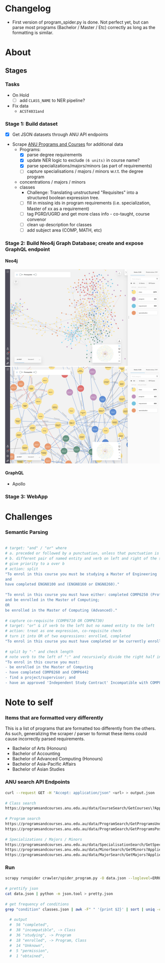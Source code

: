 # Changelog
- First version of program_spider.py is done. Not perfect yet, but can parse most programs (Bachelor / Master / Etc) correctly as long as the formatting is similar.

# About

## Stages

### Tasks

- On Hold
  - [ ] add `CLASS_NAME` to NER pipeline?
- Fix data
  - `ACST4031and`
### Stage 1: Build dataset

- [x] Get JSON datasets through ANU API endpoints
- Scrape [ANU Programs and Courses](https://programsandcourses.anu.edu.au/) for additional data
  - Programs:
    - [x] parse degree requirements
    - [x] update NER logic to exclude `(6 units)` in course name?
    - [x] parse specializations/majors/minors (as part of requirements)
    - [ ] capture specialisations / majors / minors w.r.t. the degree program
  - concentrations / majors / minors
  - classes
    - Challenge: Translating unstructured "Requisites" into a structured boolean expression tree.
    - [ ] fill in missing ids in program requirements (i.e. specialization, Master of xx as a requirement)
    - [ ] tag PGRD/UGRD and get more class info - co-taught, course convenor
    - [ ] clean up description for classes
    - [ ] add subject area (COMP, MATH, etc)

### Stage 2: Build Neo4j Graph Database; create and expose GraphQL endpoint
#### Neo4j
![img/img1.jpg](img/img1.jpg)
![img/img1.jpg](img/img2.jpg)

#### GraphQL
- Apollo

### Stage 3: WebApp

# Challenges

### Semantic Parsing

```sh

# target: "and" / "or" where
# a. preceded or followed by a punctuation, unless that punctuation is part of a named entity
# b. different pair of named entity and verb on left and right of the sentence
# give priority to a over b
# action: split
"To enrol in this course you must be studying a Master of Engineering 
and 
have completed ENGN8100 and (ENGN8160 or ENGN8260)."

"To enrol in this course you must have either: completed COMP6250 (Professional Practice 1) 
and be enrolled in the Master of Computing; 
OR 
be enrolled in the Master of Computing (Advanced)."

# capture co-requisite (COMP6710 OR COMP6730)
# target: "or" & if verb to the left but no named entity to the left
# action: treat as one expression, co-requisite check
# turn it into OR of two expressions: enrolled, completed
"To enrol in this course you must have completed or be currently enrolled in COMP6710 OR COMP6730."

# split by "-" and check length
# note verb to the left of ":" and recursively divide the right half into left and right
"To enrol in this course you must: 
- be enrolled in the Master of Computing 
- have completed COMP8260 and COMP6442 
- find a project/supervisor; and 
- have an approved 'Independent Study Contract' Incompatible with COMP8715 and COMP8830."
```

# Note to self

### Items that are formatted very differently

This is a list of programs that are formatted too differently from the others.
As such, generalizing the scraper / parser to format these items could cause incorrectly parsed requirements.
- Bachelor of Arts (Honours)
- Bachelor of Accounting
- Bachelor of Advanced Computing (Honours)
- Bachelor of Asia-Pacific Affairs
- Bachelor of Asian Studies

### ANU search API Endpoints

```sh
curl --request GET -H "Accept: application/json" <url> > output.json 

# Class search
https://programsandcourses.anu.edu.au/data/CourseSearch/GetCourses\?AppliedFilter\=FilterByCourses\&Source\=\&ShowAll\=true\&PageIndex\=\&MaxPageSize\=\&PageSize\=Infinity\&SortColumn\=\&SortDirection\=\&InitailSearchRequestedFromExternalPage\=false\&SearchText\=\&SelectedYear\=2020\&Careers%5B0%5D\=\&Careers%5B1%5D\=\&Careers%5B2%5D\=\&Careers%5B3%5D\=\&Sessions%5B0%5D\=\&Sessions%5B1%5D\=\&Sessions%5B2%5D\=\&Sessions%5B3%5D\=\&Sessions%5B4%5D\=\&Sessions%5B5%5D\=\&DegreeIdentifiers%5B0%5D\=\&DegreeIdentifiers%5B1%5D\=\&DegreeIdentifiers%5B2%5D\=\&FilterByMajors\=\&FilterByMinors\=\&FilterBySpecialisations\=\&CollegeName\=\&ModeOfDelivery\=All+Modes

# Program search
https://programsandcourses.anu.edu.au/data/ProgramSearch/GetProgramsUnderGraduate?AppliedFilter=FilterByPrograms&Source=&ShowAll=True&PageIndex=0&MaxPageSize=10&PageSize=Infinity&SortColumn=&SortDirection=&InitailSearchRequestedFromExternalPage=false&SearchText=&SelectedYear=2022&Careers%5B0%5D=&Careers%5B1%5D=&Careers%5B2%5D=&Careers%5B3%5D=&Sessions%5B0%5D=&Sessions%5B1%5D=&Sessions%5B2%5D=&Sessions%5B3%5D=&Sessions%5B4%5D=&Sessions%5B5%5D=&DegreeIdentifiers%5B0%5D=&DegreeIdentifiers%5B1%5D=&DegreeIdentifiers%5B2%5D=&FilterByMajors=&FilterByMinors=&FilterBySpecialisations=&CollegeName=All+Colleges&ModeOfDelivery=All+Modes
https://programsandcourses.anu.edu.au/data/ProgramSearch/GetProgramsPostGraduate?AppliedFilter=FilterByPrograms&Source=&ShowAll=True&PageIndex=0&MaxPageSize=10&PageSize=Infinity&SortColumn=&SortDirection=&InitailSearchRequestedFromExternalPage=false&SearchText=&SelectedYear=2022&Careers%5B0%5D=&Careers%5B1%5D=&Careers%5B2%5D=&Careers%5B3%5D=&Sessions%5B0%5D=&Sessions%5B1%5D=&Sessions%5B2%5D=&Sessions%5B3%5D=&Sessions%5B4%5D=&Sessions%5B5%5D=&DegreeIdentifiers%5B0%5D=&DegreeIdentifiers%5B1%5D=&DegreeIdentifiers%5B2%5D=&FilterByMajors=&FilterByMinors=&FilterBySpecialisations=&CollegeName=All+Colleges&ModeOfDelivery=All+Modes

# Specializations / Majors / Minors
https://programsandcourses.anu.edu.au/data/SpecialisationSearch/GetSpecialisations?AppliedFilter=FilterByAllSpecializations&Source=&ShowAll=True&PageIndex=0&MaxPageSize=10&PageSize=Infinity&SortColumn=&SortDirection=&InitailSearchRequestedFromExternalPage=false&SearchText=&SelectedYear=2022&Careers%5B0%5D=&Careers%5B1%5D=&Careers%5B2%5D=&Careers%5B3%5D=&Sessions%5B0%5D=&Sessions%5B1%5D=&Sessions%5B2%5D=&Sessions%5B3%5D=&Sessions%5B4%5D=&Sessions%5B5%5D=&DegreeIdentifiers%5B0%5D=&DegreeIdentifiers%5B1%5D=&DegreeIdentifiers%5B2%5D=&FilterByMajors=&FilterByMinors=&FilterBySpecialisations=&CollegeName=All+Colleges&ModeOfDelivery=All+Modes
https://programsandcourses.anu.edu.au/data/MinorSearch/GetMinors?AppliedFilter=FilterByAllSpecializations&Source=&ShowAll=True&PageIndex=0&MaxPageSize=10&PageSize=Infinity&SortColumn=&SortDirection=&InitailSearchRequestedFromExternalPage=false&SearchText=&SelectedYear=2022&Careers%5B0%5D=&Careers%5B1%5D=&Careers%5B2%5D=&Careers%5B3%5D=&Sessions%5B0%5D=&Sessions%5B1%5D=&Sessions%5B2%5D=&Sessions%5B3%5D=&Sessions%5B4%5D=&Sessions%5B5%5D=&DegreeIdentifiers%5B0%5D=&DegreeIdentifiers%5B1%5D=&DegreeIdentifiers%5B2%5D=&FilterByMajors=&FilterByMinors=&FilterBySpecialisations=&CollegeName=All+Colleges&ModeOfDelivery=All+Modes
https://programsandcourses.anu.edu.au/data/MajorSearch/GetMajors?AppliedFilter=FilterByAllSpecializations&Source=&ShowAll=True&PageIndex=0&MaxPageSize=10&PageSize=Infinity&SortColumn=&SortDirection=&InitailSearchRequestedFromExternalPage=false&SearchText=&SelectedYear=2022&Careers%5B0%5D=&Careers%5B1%5D=&Careers%5B2%5D=&Careers%5B3%5D=&Sessions%5B0%5D=&Sessions%5B1%5D=&Sessions%5B2%5D=&Sessions%5B3%5D=&Sessions%5B4%5D=&Sessions%5B5%5D=&DegreeIdentifiers%5B0%5D=&DegreeIdentifiers%5B1%5D=&DegreeIdentifiers%5B2%5D=&FilterByMajors=&FilterByMinors=&FilterBySpecialisations=&CollegeName=All+Colleges&ModeOfDelivery=All+Modes
```
### Run

```sh
scrapy runspider crawler/spider_program.py -O data.json --loglevel=ERROR

# prettify json
cat data.json | python -m json.tool > pretty.json

# get frequency of conditions
grep "condition" classes.json | awk -F" " '{print $2}' | sort | uniq -c | sort -nr

  # output
  #  56 "completed",
  #  38 "incompatible", -> Class
  #  36 "studying", -> Program
  #  18 "enrolled", -> Program, Class
  #  14 "Unknown",
  #  5 "permission",
  #  1 "obtained",
```